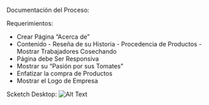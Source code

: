 Documentación del Proceso:

Requerimientos:
- Crear Página “Acerca de”
- Contenido  - Reseña de su Historia
             - Procedencia de Productos
             - Mostrar Trabajadores Cosechando
- Página debe Ser Responsiva
- Mostrar su “Pasión por sus Tomates”
- Enfatizar la compra de Productos
- Mostrar el Logo de Empresa

Scketch Desktop:
![Alt Text](img_readme/desafio009_1)

